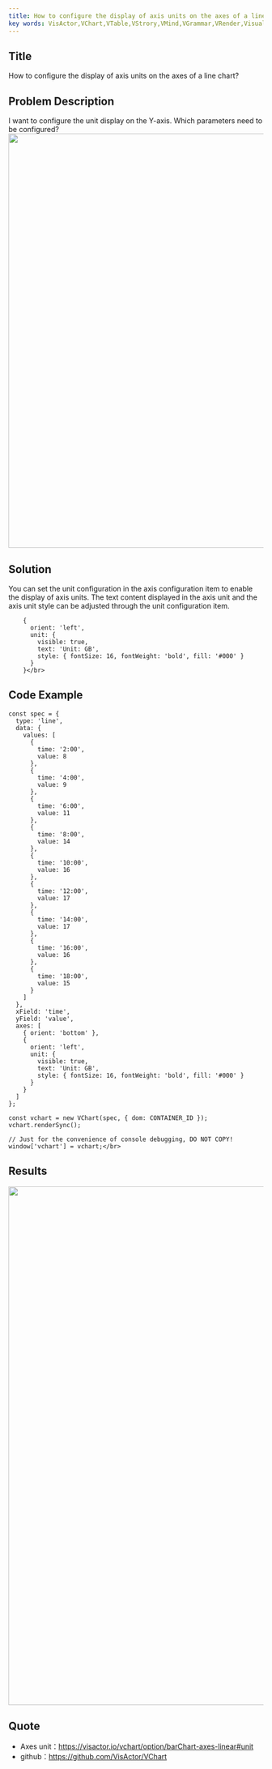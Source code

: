 ```yaml
---
title: How to configure the display of axis units on the axes of a line chart</br>
key words: VisActor,VChart,VTable,VStrory,VMind,VGrammar,VRender,Visualization,Chart,Data,Table,Graph,Gis,LLM
---
```

## Title

How to configure the display of axis units on the axes of a line chart?</br>


## Problem Description

I want to configure the unit display on the Y-axis. Which parameters need to be configured?</br>
<img src='https://cdn.jsdelivr.net/gh/xuanhun/articles/visactor/img/NcrAbcCoEo1MNTx47nwcuMocnLg.gif' alt='' width='698' height='818'>



## Solution

You can set the unit configuration in the axis configuration item to enable the display of axis units. The text content displayed in the axis unit and the axis unit style can be adjusted through the unit configuration item.</br>
```
    {
      orient: 'left',
      unit: {
        visible: true,
        text: 'Unit: GB',
        style: { fontSize: 16, fontWeight: 'bold', fill: '#000' }
      }
    }</br>
```


## Code Example

```
const spec = {
  type: 'line',
  data: {
    values: [
      {
        time: '2:00',
        value: 8
      },
      {
        time: '4:00',
        value: 9
      },
      {
        time: '6:00',
        value: 11
      },
      {
        time: '8:00',
        value: 14
      },
      {
        time: '10:00',
        value: 16
      },
      {
        time: '12:00',
        value: 17
      },
      {
        time: '14:00',
        value: 17
      },
      {
        time: '16:00',
        value: 16
      },
      {
        time: '18:00',
        value: 15
      }
    ]
  },
  xField: 'time',
  yField: 'value',
  axes: [
    { orient: 'bottom' },
    {
      orient: 'left',
      unit: {
        visible: true,
        text: 'Unit: GB',
        style: { fontSize: 16, fontWeight: 'bold', fill: '#000' }
      }
    }
  ]
};

const vchart = new VChart(spec, { dom: CONTAINER_ID });
vchart.renderSync();

// Just for the convenience of console debugging, DO NOT COPY!
window['vchart'] = vchart;</br>
```


## Results

<img src='https://cdn.jsdelivr.net/gh/xuanhun/articles/visactor/img/TovrbhHisoMCvqxqCiGciDAznZc.gif' alt='' width='1652' height='1024'>



## Quote

*  Axes unit：https://visactor.io/vchart/option/barChart-axes-linear#unit</br>
*  github：https://github.com/VisActor/VChart</br>

